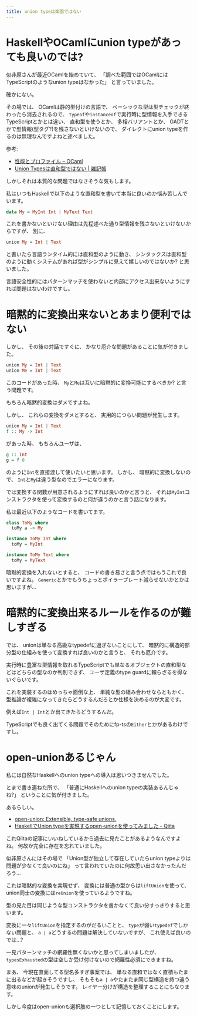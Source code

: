 ```yaml
---
title: union typeは楽園ではない
---
```


# HaskellやOCamlにunion typeがあっても良いのでは?

似非原さんが最近OCamlを始めていて、
「調べた範囲ではOCamlにはTypeScriptのようなunion typeはなかった」
と言っていました。

確かにない。

その場では、
OCamlは静的型付けの言語で、
ベーシックな型は型チェックが終わったら消去されるので、
`typeof`や`instanceof`で実行時に型情報を入手できるTypeScriptとかとは違い、
直和型を使うとか、
多相バリアントとか、
GADTとかで型情報(型タグ?)を残さないといけないので、
ダイレクトにunion typeを作るのは無理なんですよねと述べました。

参考:

* [性能とプロファイル – OCaml](https://ocaml.org/learn/tutorials/performance_and_profiling.ja.html)
* [Union Typesは直和型ではない | 雑記帳](https://blog.miz-ar.info/2015/01/union-types/)

しかしそれは本質的な問題ではなさそうな気もします。

私はいつもHaskellで以下のような直和型を書いて本当に良いのか悩み苦しんでいます。

~~~hs
data My = MyInt Int | MyText Text
~~~

これを書かないといけない理由は先程述べた通り型情報を残さないといけないからですが、
別に、

~~~hs
union My = Int | Text
~~~

と書いたら言語ランタイム的には直和型のように動き、
シンタックスは直和型のように動くシステムがあれば型がシンプルに見えて嬉しいのではないか?
と思いました。

言語安全性的にはパターンマッチを使わないと内部にアクセス出来ないようにすれば問題はないわけですし。

# 暗黙的に変換出来ないとあまり便利ではない

しかし、
その後の対話ですぐに、
かなり厄介な問題があることに気が付きました。

~~~hs
union My = Int | Text
union Me = Int | Text
~~~

このコードがあった時、
`My`と`Me`は互いに暗黙的に変換可能にするべきか?
と言う問題です。

もちろん暗黙的変換はダメですよね。

しかし、
これらの変換をダメとすると、
実用的につらい問題が発生します。

~~~hs
union My = Int | Text
f :: My -> Int
~~~

があった時、
もちろんユーザは、

~~~hs
g :: Int
g = f 0
~~~

のように`Int`を直接渡して使いたいと思います。
しかし、
暗黙的に変換しないので、
`Int`と`My`は違う型なのでエラーになります。

では変換する関数が用意されるようにすれば良いのかと言うと、
それは`MyInt`コンストラクタを使って変換するのと何が違うのかと言う話になります。

私は最近以下のようなコードを書いてます。

~~~hs
class ToMy where
  toMy a -> My

instance ToMy Int where
  toMy = MyInt

instance ToMy Text where
  toMy = MyText
~~~

暗黙的変換を入れないとすると、
コードの書き易さと言う点ではもうこれで良いですよね。
`Generic`とかでもうちょっとボイラープレート減らせないかとかは思いますが…

# 暗黙的に変換出来るルールを作るのが難しすぎる

では、
unionは単なる高級なtypedefに過ぎないことにして、
暗黙的に構造的部分型の仕組みを使って変換すれば良いのかと言うと、
それも厄介です。

実行時に豊富な型情報を取れるTypeScriptでも単なるオブジェクトの直和型などはどちらの型なのか判別できず、
ユーザ定義のtype guardに頼らざるを得ないぐらいです。

これを実装するのはめっちゃ面倒な上、
単純な型の組み合わせならともかく、
型推論が複雑になってきたらどうするんだろとか仕様を決めるのが大変です。

例えば`Int | Int`とか出てきたらどうするんだ。

TypeScriptでも良く出てくる問題でそのためにfp-tsの`Either`とかがあるわけですし。

# open-unionあるじゃん

私には自然なHaskellへのunion typeへの導入は思いつきませんでした。

とまで書き連ねた所で、
「普通にHaskellへのunion typeの実装あるんじゃね?」
ということに気が付きました。

あるらしい。

* [open-union: Extensible, type-safe unions.](https://hackage.haskell.org/package/open-union)
* [HaskellでUnion typeを実現するopen-unionを使ってみました - Qiita](https://qiita.com/nwtgck/items/03e0817ceda5c4b60957)

これQiitaの記事にいいねしているから過去に見たことがあるようなんですよね。
何故か完全に存在を忘れていました。

似非原さんにはその場で
「Union型が独立して存在していたらunion typeよりは問題が少なくて良いのにね」
って言われていたのに何故思い出さなかったんだろう…

これは暗黙的な変換を実現せず、
変換には普通の型からは`liftUnion`を使って、
union同士の変換には`reUnion`を使っているようですね。

型の見た目は同じような型コンストラクタを書かなくて良い分すっきりすると思います。

変換に一々`liftUnion`を指定するのがだるいことと、
`type`が弱い`typedef`でしかない問題と、
`a | a`どうするの問題は解決していないですが、
これ使えば良いのでは…?

一見パターンマッチの網羅性無くないかと思ってしまいましたが、
`typesExhausted`の型は空しか受け付けないので網羅性必須にできますね。

まあ、
今現在直面してる型名多すぎ事案では、
単なる直和ではなく直積もたまに出るなどが起きそうですし、
そもそも`a | a`やたまたま同じ型構造を持つ違う意味のunionが発生しそうです。
レイヤー分けが構造を整理することにもなります。

しかし今度はopen-unionも選択肢の一つとして記憶しておくことにします。
